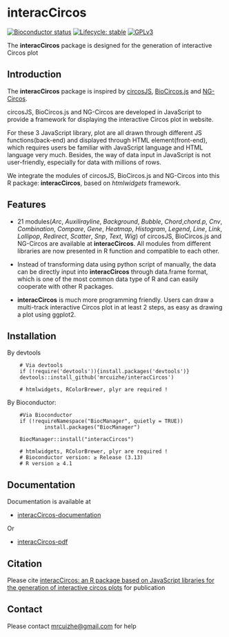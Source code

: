 # interacCircos

<!-- badges: start -->
[![Bioconductor status](https://img.shields.io/badge/Bioconductor-stable-brightgreen.svg)](https://www.bioconductor.org/packages/release/bioc/html/interacCircos.html)
[![Lifecycle: stable](https://img.shields.io/badge/lifecycle-stable-brightgreen.svg)](https://www.tidyverse.org/lifecycle/#stable)
[![GPLv3](https://www.gnu.org/graphics/gplv3-or-later.png)](https://www.gnu.org/licenses/gpl-3.0.html)
<!-- badges: end -->

The **interacCircos** package is designed for the generation of interactive Circos plot

## Introduction

The **interacCircos** package is inspired by [circosJS](https://github.com/nicgirault/circosJS), [BioCircos.js](https://pubmed.ncbi.nlm.nih.gov/26819473/) and [NG-Circos](https://academic.oup.com/nargab/article/2/3/lqaa069/5901067).

circosJS, BioCircos.js and NG-Circos are developed in JavaScript to provide a framework for displaying the interactive Circos plot in website. 

For these 3 JavaScript library, plot are all drawn through different JS functions(back-end) and displayed through HTML element(front-end), which requires users be familiar with JavaScript language and HTML language very much. Besides, the way of data input in JavaScript is not user-friendly, especially for data with millions of rows.

We integrate the modules of circosJS, BioCircos.js and NG-Circos into this R package: **interacCircos**, based on *htmlwidgets* framework.

## Features

* 21 modules(*Arc*, *Auxilirayline*, *Background*, *Bubble*, *Chord*,*chord.p*, *Cnv*, *Combination*, *Compare*, *Gene*, *Heatmap*, *Histogram*, *Legend*, *Line*, *Link*, *Lollipop*, *Redirect*, *Scatter*, *Snp*, *Text*, *Wig*) of circosJS, BioCircos.js and NG-Circos are available at **interacCircos**. All modules from different libraries are now presented in R function and compatible to each other.

* Instead of transforming data using python script of manually, the data can be directly input into **interacCircos** through data.frame format, which is one of the most common data type of R and can easily cooperate with other R packages.

* **interacCircos** is much more programming friendly. Users can draw a multi-track interactive Circos plot in at least 2 steps, as easy as drawing a plot using ggplot2.

## Installation

By devtools

        # Via devtools
        if (!require('devtools')){install.packages('devtools')}
        devtools::install_github('mrcuizhe/interacCircos')
        
        # htmlwidgets, RColorBrewer, plyr are required !  

By Bioconductor:

        #Via Bioconductor
        if (!requireNamespace("BiocManager", quietly = TRUE))
                install.packages("BiocManager")
        
        BiocManager::install("interacCircos")

        # htmlwidgets, RColorBrewer, plyr are required !  
        # Bioconductor version: ≥ Release (3.13)
        # R version ≥ 4.1

## Documentation

Documentation is available at 

- [interacCircos-documentation](https://mrcuizhe.github.io/interacCircos_documentation/index.html)

Or 

- [interacCircos-pdf](https://mrcuizhe.github.io/interacCircos_documentation/html/all_parameters.html)

## Citation

Please cite [interacCircos: an R package based on JavaScript libraries for the generation of interactive circos plots](https://doi.org/10.1093/bioinformatics/btab232) for publication

## Contact

Please contact mrcuizhe@gmail.com for help

